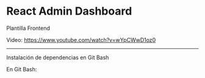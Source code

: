 # React Admin Dashboard
Plantilla Frontend

Video: https://www.youtube.com/watch?v=wYpCWwD1oz0

--------------------------------------------------------------------------------------------------------------------------------

Instalación de dependencias en Git Bash

En Git Bash:


